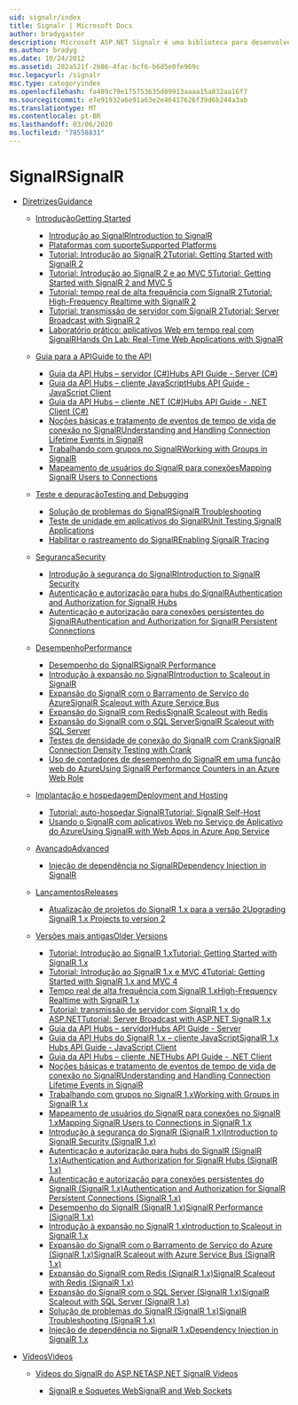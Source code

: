 ```yaml
---
uid: signalr/index
title: Signalr | Microsoft Docs
author: bradygaster
description: Microsoft ASP.NET Signalr é uma biblioteca para desenvolvedores de ASP.NET que simplifica o processo de adicionar funcionalidade da Web em tempo real a seus aplicativos.
ms.author: bradyg
ms.date: 10/24/2012
ms.assetid: 282a521f-2b86-4fac-bcf6-b6d5e0fe969c
msc.legacyurl: /signalr
msc.type: categoryindex
ms.openlocfilehash: fa489c79e175753635d89913aaaa15a832aa16f7
ms.sourcegitcommit: e7e91932a6e91a63e2e46417626f39d6b244a3ab
ms.translationtype: MT
ms.contentlocale: pt-BR
ms.lasthandoff: 03/06/2020
ms.locfileid: "78558831"
---
```

# <a name="signalr"></a><span data-ttu-id="8d017-103">SignalR</span><span class="sxs-lookup"><span data-stu-id="8d017-103">SignalR</span></span>

- [<span data-ttu-id="8d017-104">Diretrizes</span><span class="sxs-lookup"><span data-stu-id="8d017-104">Guidance</span></span>](overview/index.md)

    - [<span data-ttu-id="8d017-105">Introdução</span><span class="sxs-lookup"><span data-stu-id="8d017-105">Getting Started</span></span>](overview/getting-started/index.md)

        - [<span data-ttu-id="8d017-106">Introdução ao SignalR</span><span class="sxs-lookup"><span data-stu-id="8d017-106">Introduction to SignalR</span></span>](overview/getting-started/introduction-to-signalr.md)
        - [<span data-ttu-id="8d017-107">Plataformas com suporte</span><span class="sxs-lookup"><span data-stu-id="8d017-107">Supported Platforms</span></span>](overview/getting-started/supported-platforms.md)
        - [<span data-ttu-id="8d017-108">Tutorial: Introdução ao SignalR 2</span><span class="sxs-lookup"><span data-stu-id="8d017-108">Tutorial: Getting Started with SignalR 2</span></span>](overview/getting-started/tutorial-getting-started-with-signalr.md)
        - [<span data-ttu-id="8d017-109">Tutorial: Introdução ao SignalR 2 e ao MVC 5</span><span class="sxs-lookup"><span data-stu-id="8d017-109">Tutorial: Getting Started with SignalR 2 and MVC 5</span></span>](overview/getting-started/tutorial-getting-started-with-signalr-and-mvc.md)
        - [<span data-ttu-id="8d017-110">Tutorial: tempo real de alta frequência com SignalR 2</span><span class="sxs-lookup"><span data-stu-id="8d017-110">Tutorial: High-Frequency Realtime with SignalR 2</span></span>](overview/getting-started/tutorial-high-frequency-realtime-with-signalr.md)
        - [<span data-ttu-id="8d017-111">Tutorial: transmissão de servidor com SignalR 2</span><span class="sxs-lookup"><span data-stu-id="8d017-111">Tutorial: Server Broadcast with SignalR 2</span></span>](overview/getting-started/tutorial-server-broadcast-with-signalr.md)
        - [<span data-ttu-id="8d017-112">Laboratório prático: aplicativos Web em tempo real com SignalR</span><span class="sxs-lookup"><span data-stu-id="8d017-112">Hands On Lab: Real-Time Web Applications with SignalR</span></span>](overview/getting-started/real-time-web-applications-with-signalr.md)
    - [<span data-ttu-id="8d017-113">Guia para a API</span><span class="sxs-lookup"><span data-stu-id="8d017-113">Guide to the API</span></span>](overview/guide-to-the-api/index.md)

        - [<span data-ttu-id="8d017-114">Guia da API Hubs – servidor (C#)</span><span class="sxs-lookup"><span data-stu-id="8d017-114">Hubs API Guide - Server (C#)</span></span>](overview/guide-to-the-api/hubs-api-guide-server.md)
        - [<span data-ttu-id="8d017-115">Guia da API Hubs – cliente JavaScript</span><span class="sxs-lookup"><span data-stu-id="8d017-115">Hubs API Guide - JavaScript Client</span></span>](overview/guide-to-the-api/hubs-api-guide-javascript-client.md)
        - [<span data-ttu-id="8d017-116">Guia da API Hubs – cliente .NET (C#)</span><span class="sxs-lookup"><span data-stu-id="8d017-116">Hubs API Guide - .NET Client (C#)</span></span>](overview/guide-to-the-api/hubs-api-guide-net-client.md)
        - [<span data-ttu-id="8d017-117">Noções básicas e tratamento de eventos de tempo de vida de conexão no SignalR</span><span class="sxs-lookup"><span data-stu-id="8d017-117">Understanding and Handling Connection Lifetime Events in SignalR</span></span>](overview/guide-to-the-api/handling-connection-lifetime-events.md)
        - [<span data-ttu-id="8d017-118">Trabalhando com grupos no SignalR</span><span class="sxs-lookup"><span data-stu-id="8d017-118">Working with Groups in SignalR</span></span>](overview/guide-to-the-api/working-with-groups.md)
        - [<span data-ttu-id="8d017-119">Mapeamento de usuários do SignalR para conexões</span><span class="sxs-lookup"><span data-stu-id="8d017-119">Mapping SignalR Users to Connections</span></span>](overview/guide-to-the-api/mapping-users-to-connections.md)
    - [<span data-ttu-id="8d017-120">Teste e depuração</span><span class="sxs-lookup"><span data-stu-id="8d017-120">Testing and Debugging</span></span>](overview/testing-and-debugging/index.md)

        - [<span data-ttu-id="8d017-121">Solução de problemas do SignalR</span><span class="sxs-lookup"><span data-stu-id="8d017-121">SignalR Troubleshooting</span></span>](overview/testing-and-debugging/troubleshooting.md)
        - [<span data-ttu-id="8d017-122">Teste de unidade em aplicativos do SignalR</span><span class="sxs-lookup"><span data-stu-id="8d017-122">Unit Testing SignalR Applications</span></span>](overview/testing-and-debugging/unit-testing-signalr-applications.md)
        - [<span data-ttu-id="8d017-123">Habilitar o rastreamento do SignalR</span><span class="sxs-lookup"><span data-stu-id="8d017-123">Enabling SignalR Tracing</span></span>](overview/testing-and-debugging/enabling-signalr-tracing.md)
    - [<span data-ttu-id="8d017-124">Segurança</span><span class="sxs-lookup"><span data-stu-id="8d017-124">Security</span></span>](overview/security/index.md)

        - [<span data-ttu-id="8d017-125">Introdução à segurança do SignalR</span><span class="sxs-lookup"><span data-stu-id="8d017-125">Introduction to SignalR Security</span></span>](overview/security/introduction-to-security.md)
        - [<span data-ttu-id="8d017-126">Autenticação e autorização para hubs do SignalR</span><span class="sxs-lookup"><span data-stu-id="8d017-126">Authentication and Authorization for SignalR Hubs</span></span>](overview/security/hub-authorization.md)
        - [<span data-ttu-id="8d017-127">Autenticação e autorização para conexões persistentes do SignalR</span><span class="sxs-lookup"><span data-stu-id="8d017-127">Authentication and Authorization for SignalR Persistent Connections</span></span>](overview/security/persistent-connection-authorization.md)
    - [<span data-ttu-id="8d017-128">Desempenho</span><span class="sxs-lookup"><span data-stu-id="8d017-128">Performance</span></span>](overview/performance/index.md)

        - [<span data-ttu-id="8d017-129">Desempenho do SignalR</span><span class="sxs-lookup"><span data-stu-id="8d017-129">SignalR Performance</span></span>](overview/performance/signalr-performance.md)
        - [<span data-ttu-id="8d017-130">Introdução à expansão no SignalR</span><span class="sxs-lookup"><span data-stu-id="8d017-130">Introduction to Scaleout in SignalR</span></span>](overview/performance/scaleout-in-signalr.md)
        - [<span data-ttu-id="8d017-131">Expansão do SignalR com o Barramento de Serviço do Azure</span><span class="sxs-lookup"><span data-stu-id="8d017-131">SignalR Scaleout with Azure Service Bus</span></span>](overview/performance/scaleout-with-windows-azure-service-bus.md)
        - [<span data-ttu-id="8d017-132">Expansão do SignalR com Redis</span><span class="sxs-lookup"><span data-stu-id="8d017-132">SignalR Scaleout with Redis</span></span>](overview/performance/scaleout-with-redis.md)
        - [<span data-ttu-id="8d017-133">Expansão do SignalR com o SQL Server</span><span class="sxs-lookup"><span data-stu-id="8d017-133">SignalR Scaleout with SQL Server</span></span>](overview/performance/scaleout-with-sql-server.md)
        - [<span data-ttu-id="8d017-134">Testes de densidade de conexão do SignalR com Crank</span><span class="sxs-lookup"><span data-stu-id="8d017-134">SignalR Connection Density Testing with Crank</span></span>](overview/performance/signalr-connection-density-testing-with-crank.md)
        - [<span data-ttu-id="8d017-135">Uso de contadores de desempenho do SignalR em uma função web do Azure</span><span class="sxs-lookup"><span data-stu-id="8d017-135">Using SignalR Performance Counters in an Azure Web Role</span></span>](overview/performance/using-signalr-performance-counters-in-an-azure-web-role.md)
    - [<span data-ttu-id="8d017-136">Implantação e hospedagem</span><span class="sxs-lookup"><span data-stu-id="8d017-136">Deployment and Hosting</span></span>](overview/deployment/index.md)

        - [<span data-ttu-id="8d017-137">Tutorial: auto-hospedar SignalR</span><span class="sxs-lookup"><span data-stu-id="8d017-137">Tutorial: SignalR Self-Host</span></span>](overview/deployment/tutorial-signalr-self-host.md)
        - [<span data-ttu-id="8d017-138">Usando o SignalR com aplicativos Web no Serviço de Aplicativo do Azure</span><span class="sxs-lookup"><span data-stu-id="8d017-138">Using SignalR with Web Apps in Azure App Service</span></span>](overview/deployment/using-signalr-with-azure-web-sites.md)
    - [<span data-ttu-id="8d017-139">Avançado</span><span class="sxs-lookup"><span data-stu-id="8d017-139">Advanced</span></span>](overview/advanced/index.md)

        - [<span data-ttu-id="8d017-140">Injeção de dependência no SignalR</span><span class="sxs-lookup"><span data-stu-id="8d017-140">Dependency Injection in SignalR</span></span>](overview/advanced/dependency-injection.md)
    - [<span data-ttu-id="8d017-141">Lançamentos</span><span class="sxs-lookup"><span data-stu-id="8d017-141">Releases</span></span>](overview/releases/index.md)

        - [<span data-ttu-id="8d017-142">Atualização de projetos do SignalR 1.x para a versão 2</span><span class="sxs-lookup"><span data-stu-id="8d017-142">Upgrading SignalR 1.x Projects to version 2</span></span>](overview/releases/upgrading-signalr-1x-projects-to-20.md)
    - [<span data-ttu-id="8d017-143">Versões mais antigas</span><span class="sxs-lookup"><span data-stu-id="8d017-143">Older Versions</span></span>](overview/older-versions/index.md)

        - [<span data-ttu-id="8d017-144">Tutorial: Introdução ao SignalR 1.x</span><span class="sxs-lookup"><span data-stu-id="8d017-144">Tutorial: Getting Started with SignalR 1.x</span></span>](overview/older-versions/tutorial-getting-started-with-signalr.md)
        - [<span data-ttu-id="8d017-145">Tutorial: Introdução ao SignalR 1.x e MVC 4</span><span class="sxs-lookup"><span data-stu-id="8d017-145">Tutorial: Getting Started with SignalR 1.x and MVC 4</span></span>](overview/older-versions/tutorial-getting-started-with-signalr-and-mvc-4.md)
        - [<span data-ttu-id="8d017-146">Tempo real de alta frequência com SignalR 1.x</span><span class="sxs-lookup"><span data-stu-id="8d017-146">High-Frequency Realtime with SignalR 1.x</span></span>](overview/older-versions/tutorial-high-frequency-realtime-with-signalr.md)
        - [<span data-ttu-id="8d017-147">Tutorial: transmissão de servidor com SignalR 1.x do ASP.NET</span><span class="sxs-lookup"><span data-stu-id="8d017-147">Tutorial: Server Broadcast with ASP.NET SignalR 1.x</span></span>](overview/older-versions/tutorial-server-broadcast-with-aspnet-signalr.md)
        - [<span data-ttu-id="8d017-148">Guia da API Hubs – servidor</span><span class="sxs-lookup"><span data-stu-id="8d017-148">Hubs API Guide - Server</span></span>](overview/older-versions/signalr-1x-hubs-api-guide-server.md)
        - [<span data-ttu-id="8d017-149">Guia da API Hubs do SignalR 1.x – cliente JavaScript</span><span class="sxs-lookup"><span data-stu-id="8d017-149">SignalR 1.x Hubs API Guide - JavaScript Client</span></span>](overview/older-versions/signalr-1x-hubs-api-guide-javascript-client.md)
        - [<span data-ttu-id="8d017-150">Guia da API Hubs – cliente .NET</span><span class="sxs-lookup"><span data-stu-id="8d017-150">Hubs API Guide - .NET Client</span></span>](overview/older-versions/signalr-1x-hubs-api-guide-net-client.md)
        - [<span data-ttu-id="8d017-151">Noções básicas e tratamento de eventos de tempo de vida de conexão no SignalR</span><span class="sxs-lookup"><span data-stu-id="8d017-151">Understanding and Handling Connection Lifetime Events in SignalR</span></span>](overview/older-versions/handling-connection-lifetime-events.md)
        - [<span data-ttu-id="8d017-152">Trabalhando com grupos no SignalR 1.x</span><span class="sxs-lookup"><span data-stu-id="8d017-152">Working with Groups in SignalR 1.x</span></span>](overview/older-versions/working-with-groups.md)
        - [<span data-ttu-id="8d017-153">Mapeamento de usuários do SignalR para conexões no SignalR 1.x</span><span class="sxs-lookup"><span data-stu-id="8d017-153">Mapping SignalR Users to Connections in SignalR 1.x</span></span>](overview/older-versions/mapping-users-to-connections.md)
        - [<span data-ttu-id="8d017-154">Introdução à segurança do SignalR (SignalR 1.x)</span><span class="sxs-lookup"><span data-stu-id="8d017-154">Introduction to SignalR Security (SignalR 1.x)</span></span>](overview/older-versions/introduction-to-security.md)
        - [<span data-ttu-id="8d017-155">Autenticação e autorização para hubs do SignalR (SignalR 1.x)</span><span class="sxs-lookup"><span data-stu-id="8d017-155">Authentication and Authorization for SignalR Hubs (SignalR 1.x)</span></span>](overview/older-versions/hub-authorization.md)
        - [<span data-ttu-id="8d017-156">Autenticação e autorização para conexões persistentes do SignalR (SignalR 1.x)</span><span class="sxs-lookup"><span data-stu-id="8d017-156">Authentication and Authorization for SignalR Persistent Connections (SignalR 1.x)</span></span>](overview/older-versions/persistent-connection-authorization.md)
        - [<span data-ttu-id="8d017-157">Desempenho do SignalR (SignalR 1.x)</span><span class="sxs-lookup"><span data-stu-id="8d017-157">SignalR Performance (SignalR 1.x)</span></span>](overview/older-versions/signalr-performance.md)
        - [<span data-ttu-id="8d017-158">Introdução à expansão no SignalR 1.x</span><span class="sxs-lookup"><span data-stu-id="8d017-158">Introduction to Scaleout in SignalR 1.x</span></span>](overview/older-versions/scaleout-in-signalr.md)
        - [<span data-ttu-id="8d017-159">Expansão do SignalR com o Barramento de Serviço do Azure (SignalR 1.x)</span><span class="sxs-lookup"><span data-stu-id="8d017-159">SignalR Scaleout with Azure Service Bus (SignalR 1.x)</span></span>](overview/older-versions/scaleout-with-windows-azure-service-bus.md)
        - [<span data-ttu-id="8d017-160">Expansão do SignalR com Redis (SignalR 1.x)</span><span class="sxs-lookup"><span data-stu-id="8d017-160">SignalR Scaleout with Redis (SignalR 1.x)</span></span>](overview/older-versions/scaleout-with-redis.md)
        - [<span data-ttu-id="8d017-161">Expansão do SignalR com o SQL Server (SignalR 1.x)</span><span class="sxs-lookup"><span data-stu-id="8d017-161">SignalR Scaleout with SQL Server (SignalR 1.x)</span></span>](overview/older-versions/scaleout-with-sql-server.md)
        - [<span data-ttu-id="8d017-162">Solução de problemas do SignalR (SignalR 1.x)</span><span class="sxs-lookup"><span data-stu-id="8d017-162">SignalR Troubleshooting (SignalR 1.x)</span></span>](overview/older-versions/troubleshooting.md)
        - [<span data-ttu-id="8d017-163">Injeção de dependência no SignalR 1.x</span><span class="sxs-lookup"><span data-stu-id="8d017-163">Dependency Injection in SignalR 1.x</span></span>](overview/older-versions/dependency-injection.md)
- [<span data-ttu-id="8d017-164">Vídeos</span><span class="sxs-lookup"><span data-stu-id="8d017-164">Videos</span></span>](videos/index.md)

    - [<span data-ttu-id="8d017-165">Vídeos do SignalR do ASP.NET</span><span class="sxs-lookup"><span data-stu-id="8d017-165">ASP.NET SignalR Videos</span></span>](videos/getting-started/index.md)

        - [<span data-ttu-id="8d017-166">SignalR e Soquetes Web</span><span class="sxs-lookup"><span data-stu-id="8d017-166">SignalR and Web Sockets</span></span>](videos/getting-started/signalr-and-web-sockets.md)

